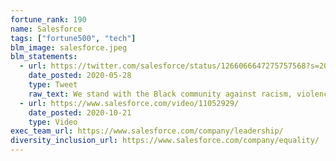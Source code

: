 ```yaml
---
fortune_rank: 190
name: Salesforce
tags: ["fortune500", "tech"]
blm_image: salesforce.jpeg
blm_statements:
  - url: https://twitter.com/salesforce/status/1266066647275757568?s=20
    date_posted: 2020-05-28
    type: Tweet
    raw_text: We stand with the Black community against racism, violence, and hate. Now more than ever we must support one another as allies and speak up for justice and equality.
  - url: https://www.salesforce.com/video/11052929/
    date_posted: 2020-10-21
    type: Video
exec_team_url: https://www.salesforce.com/company/leadership/
diversity_inclusion_url: https://www.salesforce.com/company/equality/
---
```

